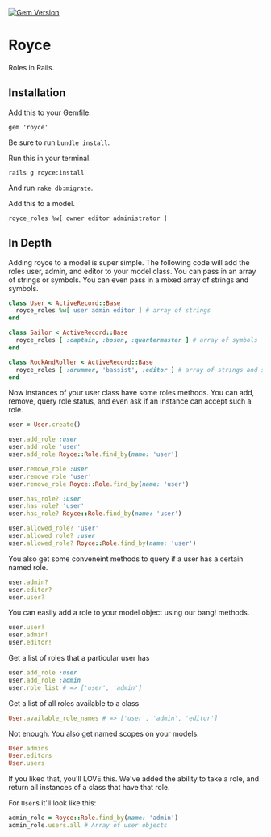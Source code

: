 [![Gem Version](https://badge.fury.io/rb/royce.svg)](http://badge.fury.io/rb/royce)

Royce
======

Roles in Rails.

## Installation

Add this to your Gemfile.

    gem 'royce'

Be sure to run `bundle install`.

Run this in your terminal.

    rails g royce:install

And run `rake db:migrate`.

Add this to a model.

    royce_roles %w[ owner editor administrator ]


## In Depth

Adding royce to a model is super simple. The following code will add the roles user, admin, and editor to your model class. You can pass in an array of strings or symbols. You can even pass in a mixed array of strings and symbols.

```ruby
class User < ActiveRecord::Base
  royce_roles %w[ user admin editor ] # array of strings
end

class Sailor < ActiveRecord::Base
  royce_roles [ :captain, :bosun, :quartermaster ] # array of symbols
end

class RockAndRoller < ActiveRecord::Base
  royce_roles [ :drummer, 'bassist', :editor ] # array of strings and symbols
end
```

Now instances of your user class have some roles methods. You can add, remove, query role status, and even ask if an instance can accept such a role.

```ruby
user = User.create()

user.add_role :user
user.add_role 'user'
user.add_role Royce::Role.find_by(name: 'user')

user.remove_role :user
user.remove_role 'user'
user.remove_role Royce::Role.find_by(name: 'user')

user.has_role? :user
user.has_role? 'user'
user.has_role? Royce::Role.find_by(name: 'user')

user.allowed_role? 'user'
user.allowed_role? :user
user.allowed_role? Royce::Role.find_by(name: 'user')
```

You also get some conveneint methods to query if a user has a certain named role.

```ruby
user.admin?
user.editor?
user.user?
```

You can easily add a role to your model object using our bang! methods.

```ruby
user.user!
user.admin!
user.editor!
```

Get a list of roles that a particular user has

```ruby
user.add_role :user
user.add_role :admin
user.role_list # => ['user', 'admin']
```

Get a list of all roles available to a class

```ruby
User.available_role_names # => ['user', 'admin', 'editor']
```

Not enough. You also get named scopes on your models.

```ruby
User.admins
User.editors
User.users
```

If you liked that, you'll LOVE this. We've added the ability to take a role, and return all instances of a class that have that role.

For `User`s it'll look like this:

```ruby
admin_role = Royce::Role.find_by(name: 'admin')
admin_role.users.all # Array of user objects
```

